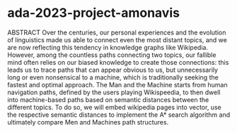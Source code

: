 # ada-2023-project-amonavis
ABSTRACT
Over the centuries, our personal experiences and the evolution of linguistics made us able to connect even the most distant topics, and we are now reflecting this tendency in knowledge graphs like Wikipedia.
However, among the countless paths connecting two topics, our fallible mind often relies on our biased knowledge to create those connections: this leads us to trace paths that can appear obvious to us, but unnecessarily long or even nonsensical to a machine, which is traditionally seeking the fastest and optimal approach.
The Man and the Machine starts from human navigation paths, defined by the users playing Wikispeedia, to then dwell into machine-based paths based on semantic distances between the different topics. To do so, we will embed wikipedia pages into vector, use the respective semantic distances to implement the A* search algorithm and ultimately compare Men and Machines path structures.

